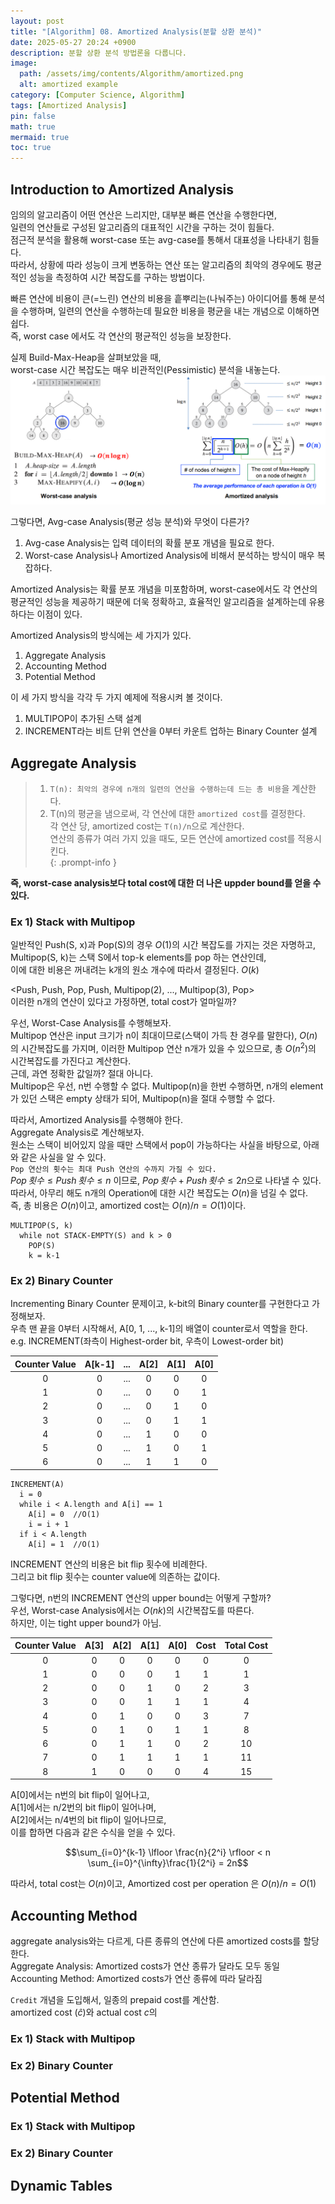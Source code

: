 ```yaml
---
layout: post
title: "[Algorithm] 08. Amortized Analysis(분할 상환 분석)"
date: 2025-05-27 20:24 +0900
description: 분할 상환 분석 방법론을 다룹니다.
image:
  path: /assets/img/contents/Algorithm/amortized.png
  alt: amortized example
category: [Computer Science, Algorithm]
tags: [Amortized Analysis]
pin: false
math: true
mermaid: true
toc: true
---
```


## Introduction to Amortized Analysis  
임의의 알고리즘이 어떤 연산은 느리지만, 대부분 빠른 연산을 수행한다면,  
일련의 연산들로 구성된 알고리즘의 대표적인 시간을 구하는 것이 힘들다.  
점근적 분석을 활용해 worst-case 또는 avg-case를 통해서 대표성을 나타내기 힘들다.  
따라서, 상황에 따라 성능이 크게 변동하는 연산 또는 알고리즘의 최악의 경우에도 평균적인 성능을 측정하여 시간 복잡도를 구하는 방법이다.  

빠른 연산에 비용이 큰(=느린) 연산의 비용을 흩뿌리는(나눠주는) 아이디어를 통해 분석을 수행하며, 일련의 연산을 수행하는데 필요한 비용을 평균을 내는 개념으로 이해하면 쉽다.  
즉, worst case 에서도 각 연산의 평균적인 성능을 보장한다.  

실제 Build-Max-Heap을 살펴보았을 때,  
worst-case 시간 복잡도는 매우 비관적인(Pessimistic) 분석을 내놓는다.  
![Amortized_Analysis_Build-Max-Heap](assets/img/contents/Algorithm/build_max_heap_am.png)

그렇다면, Avg-case Analysis(평균 성능 분석)와 무엇이 다른가?  
1. Avg-case Analysis는 입력 데이터의 확률 분포 개념을 필요로 한다.  
2. Worst-case Analysis나 Amortized Analysis에 비해서 분석하는 방식이 매우 복잡하다.  

Amortized Analysis는 확률 분포 개념을 미포함하며, worst-case에서도 각 연산의 평균적인 성능을 제공하기 때문에 더욱 정확하고, 효율적인 알고리즘을 설계하는데 유용하다는 이점이 있다.  

Amortized Analysis의 방식에는 세 가지가 있다.  
1. Aggregate Analysis  
2. Accounting Method   
3. Potential Method  

이 세 가지 방식을 각각 두 가지 예제에 적용시켜 볼 것이다.  
1. MULTIPOP이 추가된 스택 설계  
2. INCREMENT라는 비트 단위 연산을 0부터 카운트 업하는 Binary Counter 설계  

## Aggregate Analysis  
> 1. `T(n): 최악의 경우에 n개의 일련의 연산을 수행하는데 드는 총 비용`을 계산한다.  
> 2. T(n)의 평균을 냄으로써, 각 연산에 대한 `amortized cost`를 결정한다.  
  각 연산 당, amortized cost는 `T(n)/n`으로 계산한다.  
  연산의 종류가 여러 가지 있을 때도, 모든 연산에 amortized cost를 적용시킨다.  
{: .prompt-info }  

**즉, worst-case analysis보다 total cost에 대한 더 나은 uppder bound를 얻을 수 있다.**  

### Ex 1) Stack with Multipop  
일반적인 Push(S, x)과 Pop(S)의 경우 $O(1)$의 시간 복잡도를 가지는 것은 자명하고,  
Multipop(S, k)는 스택 S에서 top-k elements를 pop 하는 연산인데,  
이에 대한 비용은 꺼내려는 k개의 원소 개수에 따라서 결정된다.  $O(k)$  

\<Push, Push, Pop, Push, Multipop(2), ..., Multipop(3), Pop\>  
이러한 n개의 연산이 있다고 가정하면, total cost가 얼마일까?  

우선, Worst-Case Analysis를 수행해보자.  
Multipop 연산은 input 크기가 n이 최대이므로(스택이 가득 찬 경우를 말한다), $O(n)$의 시간복잡도를 가지며, 이러한 Multipop 연산 n개가 있을 수 있으므로, 총 $O(n^2)$의 시간복잡도를 가진다고 계산한다.  
근데, 과연 정확한 값일까? 절대 아니다.  
Multipop은 우선, n번 수행할 수 없다. Multipop(n)을 한번 수행하면, n개의 element가 있던 스택은 empty 상태가 되어, Multipop(n)을 절대 수행할 수 없다.  

따라서, Amortized Analysis를 수행해야 한다.  
Aggregate Analysis로 계산해보자.  
원소는 스택이 비어있지 않을 때만 스택에서 pop이 가능하다는 사실을 바탕으로, 아래와 같은 사실을 알 수 있다.  
`Pop 연산의 횟수는 최대 Push 연산의 수까지 가질 수 있다.`  
$Pop\,횟수 \leq Push\,횟수 \leq n$ 이므로, $Pop\,횟수 + Push\,횟수 \leq 2n$으로 나타낼 수 있다.  
따라서, 아무리 해도 n개의 Operation에 대한 시간 복잡도는 $O(n)$을 넘길 수 없다.  
즉, 총 비용은 $O(n)$이고, amortized cost는 $O(n)/n=O(1)$이다.  

```
MULTIPOP(S, k)  
  while not STACK-EMPTY(S) and k > 0
    POP(S)
    k = k-1
```  
### Ex 2) Binary Counter  
Incrementing Binary Counter 문제이고, k-bit의 Binary counter를 구현한다고 가정해보자.  
우측 맨 끝을 0부터 시작해서, A[0, 1, ..., k-1]의 배열이 counter로서 역할을 한다.  
e.g. INCREMENT(좌측이 Highest-order bit, 우측이 Lowest-order bit)  

| Counter Value | A[k-1] |  ...  | A[2]  | A[1]  | A[0]  |
| :-----------: | :----: | :---: | :---: | :---: | :---: |
|       0       |   0    |  ...  |   0   |   0   |   0   |
|       1       |   0    |  ...  |   0   |   0   |   1   |
|       2       |   0    |  ...  |   0   |   1   |   0   |
|       3       |   0    |  ...  |   0   |   1   |   1   |
|       4       |   0    |  ...  |   1   |   0   |   0   |
|       5       |   0    |  ...  |   1   |   0   |   1   |
|       6       |   0    |  ...  |   1   |   1   |   0   |


```
INCREMENT(A)
  i = 0
  while i < A.length and A[i] == 1
    A[i] = 0  //O(1)
    i = i + 1
  if i < A.length  
    A[i] = 1  //O(1)
```  
INCREMENT 연산의 비용은 bit flip 횟수에 비례한다.  
그리고 bit flip 횟수는 counter value에 의존하는 값이다.  

그렇다면, n번의 INCREMENT 연산의 upper bound는 어떻게 구할까?  
우선, Worst-case Analysis에서는 $O(nk)$의 시간복잡도를 따른다.  
하지만, 이는 tight upper bound가 아님.  

| Counter Value | A[3]  | A[2]  | A[1]  | A[0]  | Cost  | Total Cost |
| :-----------: | :---: | :---: | :---: | :---: | :---: | :--------: |
|       0       |   0   |   0   |   0   |   0   |   0   |     0      |
|       1       |   0   |   0   |   0   |   1   |   1   |     1      |
|       2       |   0   |   0   |   1   |   0   |   2   |     3      |
|       3       |   0   |   0   |   1   |   1   |   1   |     4      |
|       4       |   0   |   1   |   0   |   0   |   3   |     7      |
|       5       |   0   |   1   |   0   |   1   |   1   |     8      |
|       6       |   0   |   1   |   1   |   0   |   2   |     10     |
|       7       |   0   |   1   |   1   |   1   |   1   |     11     |
|       8       |   1   |   0   |   0   |   0   |   4   |     15     |

A[0]에서는 n번의 bit flip이 일어나고,  
A[1]에서는 n/2번의 bit flip이 일어나며,  
A[2]에서는 n/4번의 bit flip이 일어나므로,  
이를 합하면 다음과 같은 수식을 얻을 수 있다.  

$$\sum_{i=0}^{k-1} \lfloor \frac{n}{2^i} \rfloor < n \sum_{i=0}^{\infty}\frac{1}{2^i} = 2n$$   

따라서, total cost는 $O(n)$이고, Amortized cost per operation 은 $O(n)/n = O(1)$  

## Accounting Method  
aggregate analysis와는 다르게, 다른 종류의 연산에 다른 amortized costs를 할당한다.  
Aggregate Analysis: Amortized costs가 연산 종류가 달라도 모두 동일  
Accounting Method: Amortized costs가 연산 종류에 따라 달라짐  

`Credit` 개념을 도입해서, 일종의 prepaid cost를 계산함.  
amortized cost ($\hat c$)와 actual cost $c$의 

### Ex 1) Stack with Multipop  


### Ex 2) Binary Counter  

## Potential Method  

### Ex 1) Stack with Multipop  


### Ex 2) Binary Counter  

## Dynamic Tables  


